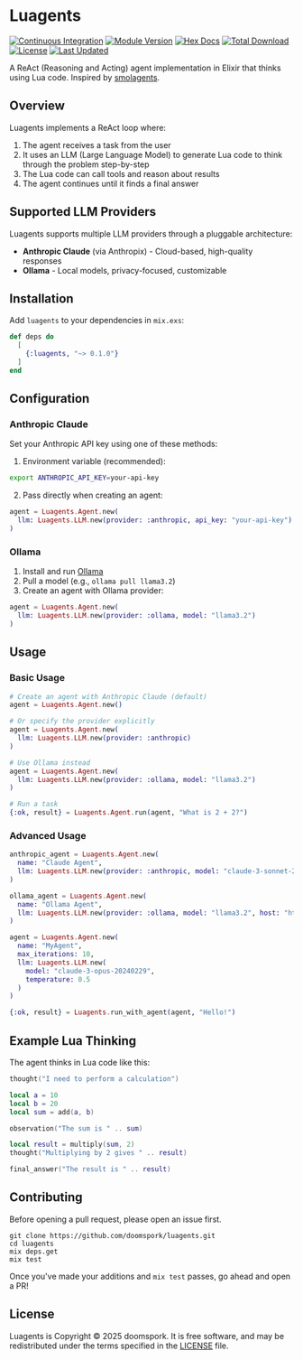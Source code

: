 # Luagents

[![Continuous Integration](https://github.com/doomspork/luagents/actions/workflows/ci.yaml/badge.svg)](https://github.com/doomspork/luagents/actions/workflows/ci.yaml)
[![Module Version](https://img.shields.io/hexpm/v/ex_machina.svg)](https://hex.pm/packages/luagents)
[![Hex Docs](https://img.shields.io/badge/hex-docs-lightgreen.svg)](https://hexdocs.pm/luagents/)
[![Total Download](https://img.shields.io/hexpm/dt/ex_machina.svg)](https://hex.pm/packages/luagents)
[![License](https://img.shields.io/hexpm/l/ex_machina.svg)](https://github.com/doomspork/luagents/blob/master/LICENSE)
[![Last Updated](https://img.shields.io/github/last-commit/doomspork/luagents.svg)](https://github.com/doomspork/luagents/commits/master)

A ReAct (Reasoning and Acting) agent implementation in Elixir that thinks using Lua code. Inspired by [smolagents](https://github.com/huggingface/smolagents).

## Overview

Luagents implements a ReAct loop where:
1. The agent receives a task from the user
2. It uses an LLM (Large Language Model) to generate Lua code to think through the problem step-by-step
3. The Lua code can call tools and reason about results
4. The agent continues until it finds a final answer

## Supported LLM Providers

Luagents supports multiple LLM providers through a pluggable architecture:

- **Anthropic Claude** (via Anthropix) - Cloud-based, high-quality responses
- **Ollama** - Local models, privacy-focused, customizable

## Installation

Add `luagents` to your dependencies in `mix.exs`:

```elixir
def deps do
  [
    {:luagents, "~> 0.1.0"}
  ]
end
```

## Configuration

### Anthropic Claude

Set your Anthropic API key using one of these methods:

1. Environment variable (recommended):
```bash
export ANTHROPIC_API_KEY=your-api-key
```

2. Pass directly when creating an agent:
```elixir
agent = Luagents.Agent.new(
  llm: Luagents.LLM.new(provider: :anthropic, api_key: "your-api-key")
)
```

### Ollama

1. Install and run [Ollama](https://ollama.com/)
2. Pull a model (e.g., `ollama pull llama3.2`)
3. Create an agent with Ollama provider:

```elixir
agent = Luagents.Agent.new(
  llm: Luagents.LLM.new(provider: :ollama, model: "llama3.2")
)
```

## Usage

### Basic Usage

```elixir
# Create an agent with Anthropic Claude (default)
agent = Luagents.Agent.new()

# Or specify the provider explicitly  
agent = Luagents.Agent.new(
  llm: Luagents.LLM.new(provider: :anthropic)
)

# Use Ollama instead
agent = Luagents.Agent.new(
  llm: Luagents.LLM.new(provider: :ollama, model: "llama3.2")
)

# Run a task
{:ok, result} = Luagents.Agent.run(agent, "What is 2 + 2?")
```

### Advanced Usage

```elixir
anthropic_agent = Luagents.Agent.new(
  name: "Claude Agent",
  llm: Luagents.LLM.new(provider: :anthropic, model: "claude-3-sonnet-20240229")
)

ollama_agent = Luagents.Agent.new(
  name: "Ollama Agent", 
  llm: Luagents.LLM.new(provider: :ollama, model: "llama3.2", host: "http://localhost:11434")
)

agent = Luagents.Agent.new(
  name: "MyAgent",
  max_iterations: 10,
  llm: Luagents.LLM.new(
    model: "claude-3-opus-20240229",
    temperature: 0.5
  )
)

{:ok, result} = Luagents.run_with_agent(agent, "Hello!")
```

## Example Lua Thinking

The agent thinks in Lua code like this:

```lua
thought("I need to perform a calculation")

local a = 10
local b = 20
local sum = add(a, b)

observation("The sum is " .. sum)

local result = multiply(sum, 2)
thought("Multiplying by 2 gives " .. result)

final_answer("The result is " .. result)
```

## Contributing

Before opening a pull request, please open an issue first.

    git clone https://github.com/doomspork/luagents.git
    cd luagents 
    mix deps.get
    mix test

Once you've made your additions and `mix test` passes, go ahead and open a PR!

## License

Luagents is Copyright © 2025 doomspork. It is free software, and may be
redistributed under the terms specified in the [LICENSE](/LICENSE.md) file.